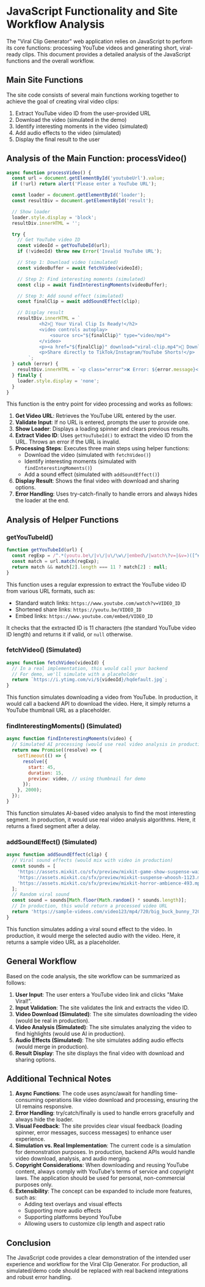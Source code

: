 # JavaScript Functionality and Site Workflow Analysis

The "Viral Clip Generator" web application relies on JavaScript to perform its core functions: processing YouTube videos and generating short, viral-ready clips. This document provides a detailed analysis of the JavaScript functions and the overall workflow.

## Main Site Functions

The site code consists of several main functions working together to achieve the goal of creating viral video clips:

1. Extract YouTube video ID from the user-provided URL
2. Download the video (simulated in the demo)
3. Identify interesting moments in the video (simulated)
4. Add audio effects to the video (simulated)
5. Display the final result to the user

## Analysis of the Main Function: processVideo()

```javascript
async function processVideo() {
  const url = document.getElementById('youtubeUrl').value;
  if (!url) return alert('Please enter a YouTube URL');

  const loader = document.getElementById('loader');
  const resultDiv = document.getElementById('result');

  // Show loader
  loader.style.display = 'block';
  resultDiv.innerHTML = '';

  try {
    // Get YouTube video ID
    const videoId = getYouTubeId(url);
    if (!videoId) throw new Error('Invalid YouTube URL');

    // Step 1: Download video (simulated)
    const videoBuffer = await fetchVideo(videoId);

    // Step 2: Find interesting moments (simulated)
    const clip = await findInterestingMoments(videoBuffer);

    // Step 3: Add sound effect (simulated)
    const finalClip = await addSoundEffect(clip);

    // Display result
    resultDiv.innerHTML = `
            <h2>🎉 Your Viral Clip Is Ready!</h2>
            <video controls autoplay>
                <source src="${finalClip}" type="video/mp4">
            </video>
            <p><a href="${finalClip}" download="viral-clip.mp4">💾 Download Clip</a></p>
            <p>Share directly to TikTok/Instagram/YouTube Shorts!</p>
        `;
  } catch (error) {
    resultDiv.innerHTML = `<p class="error">❌ Error: ${error.message}</p>`;
  } finally {
    loader.style.display = 'none';
  }
}
```

This function is the entry point for video processing and works as follows:

1. **Get Video URL**: Retrieves the YouTube URL entered by the user.
2. **Validate Input**: If no URL is entered, prompts the user to provide one.
3. **Show Loader**: Displays a loading spinner and clears previous results.
4. **Extract Video ID**: Uses `getYouTubeId()` to extract the video ID from the URL. Throws an error if the URL is invalid.
5. **Processing Steps**: Executes three main steps using helper functions:
   - Download the video (simulated with `fetchVideo()`)
   - Identify interesting moments (simulated with `findInterestingMoments()`)
   - Add a sound effect (simulated with `addSoundEffect()`)
6. **Display Result**: Shows the final video with download and sharing options.
7. **Error Handling**: Uses try-catch-finally to handle errors and always hides the loader at the end.

## Analysis of Helper Functions

### getYouTubeId()

```javascript
function getYouTubeId(url) {
  const regExp = /^.*(youtu.be\/|v\/|u\/\w\/|embed\/|watch\?v=|&v=)([^#&?]*).*/;
  const match = url.match(regExp);
  return match && match[2].length === 11 ? match[2] : null;
}
```

This function uses a regular expression to extract the YouTube video ID from various URL formats, such as:

- Standard watch links: `https://www.youtube.com/watch?v=VIDEO_ID`
- Shortened share links: `https://youtu.be/VIDEO_ID`
- Embed links: `https://www.youtube.com/embed/VIDEO_ID`

It checks that the extracted ID is 11 characters (the standard YouTube video ID length) and returns it if valid, or `null` otherwise.

### fetchVideo() (Simulated)

```javascript
async function fetchVideo(videoId) {
  // In a real implementation, this would call your backend
  // For demo, we'll simulate with a placeholder
  return `https://i.ytimg.com/vi/${videoId}/hqdefault.jpg`;
}
```

This function simulates downloading a video from YouTube. In production, it would call a backend API to download the video. Here, it simply returns a YouTube thumbnail URL as a placeholder.

### findInterestingMoments() (Simulated)

```javascript
async function findInterestingMoments(video) {
  // Simulated AI processing (would use real video analysis in production)
  return new Promise((resolve) => {
    setTimeout(() => {
      resolve({
        start: 45,
        duration: 15,
        preview: video, // using thumbnail for demo
      });
    }, 2000);
  });
}
```

This function simulates AI-based video analysis to find the most interesting segment. In production, it would use real video analysis algorithms. Here, it returns a fixed segment after a delay.

### addSoundEffect() (Simulated)

```javascript
async function addSoundEffect(clip) {
  // Viral sound effects (would mix with video in production)
  const sounds = [
    'https://assets.mixkit.co/sfx/preview/mixkit-game-show-suspense-waiting-667.mp3',
    'https://assets.mixkit.co/sfx/preview/mixkit-suspense-whoosh-1123.mp3',
    'https://assets.mixkit.co/sfx/preview/mixkit-horror-ambience-493.mp3',
  ];
  // Random viral sound
  const sound = sounds[Math.floor(Math.random() * sounds.length)];
  // In production, this would return a processed video URL
  return 'https://sample-videos.com/video123/mp4/720/big_buck_bunny_720p_1mb.mp4';
}
```

This function simulates adding a viral sound effect to the video. In production, it would merge the selected audio with the video. Here, it returns a sample video URL as a placeholder.

## General Workflow

Based on the code analysis, the site workflow can be summarized as follows:

1. **User Input**: The user enters a YouTube video link and clicks "Make Viral!".
2. **Input Validation**: The site validates the link and extracts the video ID.
3. **Video Download (Simulated)**: The site simulates downloading the video (would be real in production).
4. **Video Analysis (Simulated)**: The site simulates analyzing the video to find highlights (would use AI in production).
5. **Audio Effects (Simulated)**: The site simulates adding audio effects (would merge in production).
6. **Result Display**: The site displays the final video with download and sharing options.

## Additional Technical Notes

1. **Async Functions**: The code uses async/await for handling time-consuming operations like video download and processing, ensuring the UI remains responsive.
2. **Error Handling**: try/catch/finally is used to handle errors gracefully and always hide the loader.
3. **Visual Feedback**: The site provides clear visual feedback (loading spinner, error messages, success messages) to enhance user experience.
4. **Simulation vs. Real Implementation**: The current code is a simulation for demonstration purposes. In production, backend APIs would handle video download, analysis, and audio merging.
5. **Copyright Considerations**: When downloading and reusing YouTube content, always comply with YouTube's terms of service and copyright laws. The application should be used for personal, non-commercial purposes only.
6. **Extensibility**: The concept can be expanded to include more features, such as:
   - Adding text overlays and visual effects
   - Supporting more audio effects
   - Supporting platforms beyond YouTube
   - Allowing users to customize clip length and aspect ratio

## Conclusion

The JavaScript code provides a clear demonstration of the intended user experience and workflow for the Viral Clip Generator. For production, all simulated/demo code should be replaced with real backend integrations and robust error handling.
